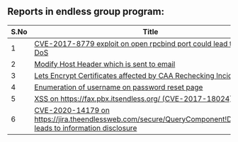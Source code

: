 ## Reports in endless group program:
| S.No | Title | Bounty |
| ---- | ----- | ------ |
| 1 | [CVE-2017-8779 exploit on open rpcbind port could lead to remote DoS](https://hackerone.com/reports/791893) | $0.0 |
| 2 | [Modify Host Header which is sent to email](https://hackerone.com/reports/791293) | $0.0 |
| 3 | [Lets Encrypt Certificates affected by CAA Rechecking Incident](https://hackerone.com/reports/813279) | $0.0 |
| 4 | [Enumeration of username on password reset page](https://hackerone.com/reports/806151) | $0.0 |
| 5 | [XSS on https://fax.pbx.itsendless.org/ (CVE-2017-18024)](https://hackerone.com/reports/963798) | $0.0 |
| 6 | [CVE-2020-14179 on https://jira.theendlessweb.com/secure/QueryComponent!Default.jspa leads to information disclosure](https://hackerone.com/reports/1003980) | $0.0 |